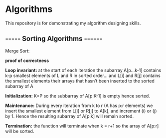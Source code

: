 # Algorithms


This repository is for demonstrating my algorithm designing skills.




## ----- Sorting Algorithms ------

Merge Sort:

**proof of correctness**

**Loop invariant:**
at the start of each iteration the subarray A[p…k-1] contains k-p smallest elements of L and R in sorted order… and L[i] and R[j] contains the smallest elements their arrays that hasn’t been inserted to the sorted subarray of A

**Initialization:** K=P so the subbarray of A[p:K-1] is empty hence sorted.

**Maintenance:** During every iteration from k to r
(A has p:r elements) we insert the smallest element from L[i] or R[j] to A[k], and increment (i) or (j) by 1.
Hence the resulting subarray of A[p:k] will remain sorted.

**Termination:** the function will terminate when k = r+1 so the array of A[p:r] will be sorted.



